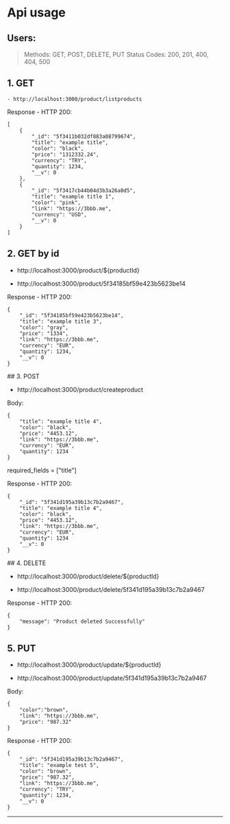 # Api usage
## Users:
 
>Methods: GET, POST, DELETE, PUT
>Status Codes: 200, 201, 400, 404, 500
		
## 1. GET

	- http://localhost:3000/product/listproducts
		
Response - HTTP 200:

```
[
    {
        "_id": "5f3411b032df883a08799674",
        "title": "example title",
        "color": "black",
        "price": "1312332.24",
        "currency": "TRY",
        "quantity": 1234,
        "__v": 0
    },
    {
        "_id": "5f3417cb44b04d3b3a26a0d5",
        "title": "example title 1",
        "color": "pink",
        "link": "https://3bbb.me",
        "currency": "USD",
        "__v": 0
    }
]
```

## 2. GET by id 

- http://localhost:3000/product/${productId}

- http://localhost:3000/product/5f34185bf59e423b5623be14


Response - HTTP 200:

```
{
    "_id": "5f34185bf59e423b5623be14",
    "title": "example title 3",
    "color": "gray",
    "price": "1334",
    "link": "https://3bbb.me",
    "currency": "EUR",
    "quantity": 1234,
    "__v": 0
}
```

## 3. POST

- http://localhost:3000/product/createproduct

Body:

```
{
    "title": "example title 4",
    "color": "black",
    "price": "4453.12",
    "link": "https://3bbb.me",
    "currency": "EUR",
    "quantity": 1234
}
```

required_fields = ["title"]

Response - HTTP 200:

```
{
    "_id": "5f341d195a39b13c7b2a9467",
    "title": "example title 4",
    "color": "black",
    "price": "4453.12",
    "link": "https://3bbb.me",
    "currency": "EUR",
    "quantity": 1234
    "__v": 0
}
```

## 4. DELETE

- http://localhost:3000/product/delete/${productId}

- http://localhost:3000/product/delete/5f341d195a39b13c7b2a9467


Response - HTTP 200:

```
{
    "message": "Product deleted Successfully"
}
```


## 5. PUT

- http://localhost:3000/product/update/${productId}

- http://localhost:3000/product/update/5f341d195a39b13c7b2a9467

Body:

```
{
    "color":"brown",
    "link": "https://3bbb.me",
    "price": "987.32"
}
```

Response - HTTP 200:

```
{
    "_id": "5f341d195a39b13c7b2a9467",
    "title": "example test 5",
    "color": "brown",
    "price": "987.32",
    "link": "https://3bbb.me",
    "currency": "TRY",
    "quantity": 1234,
    "__v": 0
}
```

----